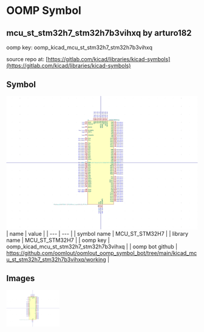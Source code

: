 # OOMP Symbol  
## mcu_st_stm32h7_stm32h7b3vihxq  by arturo182  
  
oomp key: oomp_kicad_mcu_st_stm32h7_stm32h7b3vihxq  
  
source repo at: [https://gitlab.com/kicad/libraries/kicad-symbols](https://gitlab.com/kicad/libraries/kicad-symbols)  
## Symbol  
  
[![working.png](working_600.png)](working.png)  
| name | value | 
| --- | --- | 
| symbol name | MCU_ST_STM32H7 | 
| library name | MCU_ST_STM32H7 | 
| oomp key | oomp_kicad_mcu_st_stm32h7_stm32h7b3vihxq | 
| oomp bot github | https://github.com/oomlout/oomlout_oomp_symbol_bot/tree/main/kicad_mcu_st_stm32h7_stm32h7b3vihxq/working | 
## Images  
  
[![working.png](working_140.png)](working.png)  
